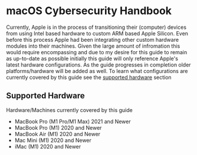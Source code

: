 # macOS Cybersecurity Handbook

Currently, Apple is in the process of transitioning their (computer) devices from using Intel based hardware to custom ARM based Apple Silicon. Even before this process Apple had been integrating other custom hardware modules into their machines. Given the large amount of infromation this would require encompassing and due to my desire for this guide to remain as up-to-date as possible initially this guide will only reference Apple's latest hardware configurations. As the guide progresses in completion older platforms/hardware will be added as well. To learn what configurations are currently covered by this guide see the [supported hardware](#supported-hardware) section

## Supported Hardware

Hardware/Machines currently covered by this guide

* MacBook Pro (M1 Pro/M1 Max) 2021 and Newer
* MacBook Pro (M1) 2020 and Newer
* MacBook Air (M1) 2020 and Newer
* Mac Mini (M1) 2020 and Newer
* iMac (M1) 2020 and Newer
